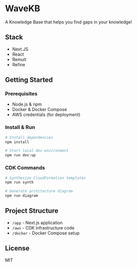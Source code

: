 
# WaveKB

A Knowledge Base that helps you find gaps in your knowledge!

## Stack

- Next.JS
- React
- Remult
- Refine

## Getting Started

### Prerequisites

- Node.js & npm
- Docker & Docker Compose
- AWS credentials (for deployment)

### Install & Run

```bash
# Install dependencies
npm install

# Start local dev environment
npm run dev:up
```

### CDK Commands

```bash
# Synthesize CloudFormation templates
npm run synth

# Generate architecture diagram
npm run diagram
```

## Project Structure

- `/app` - Next.js application
- `/aws` - CDK infrastructure code
- `/docker` - Docker Compose setup

## License

MIT
